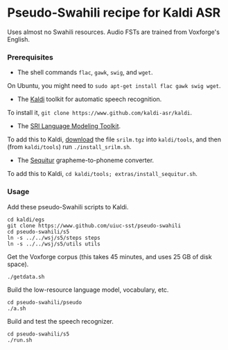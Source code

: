 # Pseudo-Swahili recipe for Kaldi ASR

Uses almost no Swahili resources.
Audio FSTs are trained from Voxforge's English.

### Prerequisites

- The shell commands `flac`, `gawk`, `swig`, and `wget`.

On Ubuntu, you might need to `sudo apt-get install flac gawk swig wget`.

- The [Kaldi](http://kaldi-asr.org) toolkit for automatic speech recognition.

To install it, `git clone https://www.github.com/kaldi-asr/kaldi`.

- The [SRI Language Modeling Toolkit](http://www.speech.sri.com/projects/srilm/).

To add this to Kaldi, [download](http://www.speech.sri.com/projects/srilm/download.html) the file `srilm.tgz` into `kaldi/tools`, and then (from `kaldi/tools`) run `./install_srilm.sh`.

- The [Sequitur](https://www-i6.informatik.rwth-aachen.de/web/Software/g2p.html) grapheme-to-phoneme converter.

To add this to Kaldi, `cd kaldi/tools; extras/install_sequitur.sh`.

### Usage

Add these pseudo-Swahili scripts to Kaldi.
```
cd kaldi/egs
git clone https://www.github.com/uiuc-sst/pseudo-swahili
cd pseudo-swahili/s5
ln -s ../../wsj/s5/steps steps
ln -s ../../wsj/s5/utils utils
```

Get the Voxforge corpus (this takes 45 minutes, and uses 25 GB of disk space).
```
./getdata.sh
```

Build the low-resource language model, vocabulary, etc.
```
cd pseudo-swahili/pseudo
./a.sh
```

Build and test the speech recognizer.
```
cd pseudo-swahili/s5
./run.sh
```

